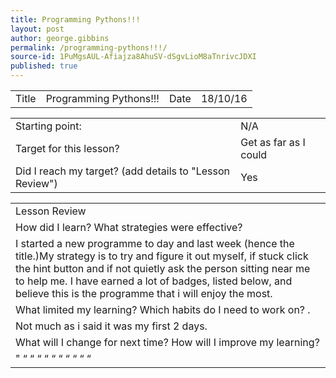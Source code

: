 ```yaml
---
title: Programming Pythons!!!
layout: post
author: george.gibbins
permalink: /programming-pythons!!!/
source-id: 1PuMgsAUL-Afiajza8AhuSV-dSgvLioM8aTnrivcJDXI
published: true
---
```

<table>
  <tr>
    <td>Title</td>
    <td>Programming Pythons!!!</td>
    <td>Date</td>
    <td>18/10/16</td>
  </tr>
</table>


<table>
  <tr>
    <td>Starting point:</td>
    <td>N/A</td>
  </tr>
  <tr>
    <td>Target for this lesson?</td>
    <td>Get as far as I could</td>
  </tr>
  <tr>
    <td>Did I reach my target? 
(add details to "Lesson Review")</td>
    <td>Yes</td>
  </tr>
</table>


<table>
  <tr>
    <td>Lesson Review</td>
  </tr>
  <tr>
    <td>How did I learn? What strategies were effective? </td>
  </tr>
  <tr>
    <td>I started a new programme to day and last week (hence the title.)My strategy is to try and figure it out myself, if stuck click the hint button and if not quietly ask the person sitting near me to help me. I have earned a lot of badges, listed below, and believe this is the programme that i will enjoy the most.
























</td>
  </tr>
  <tr>
    <td>What limited my learning? Which habits do I need to work on? .</td>
  </tr>
  <tr>
    <td>Not much as i said it was my first 2 days.</td>
  </tr>
  <tr>
    <td>What will I change for next time? How will I improve my learning?</td>
  </tr>
  <tr>
    <td>"       “     “     “     “     “     “     “     “     “     “</td>
  </tr>
</table>


